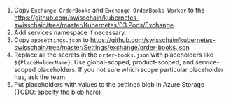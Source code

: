 1. Copy `Exchange-OrderBooks` and `Exchange-OrderBooks-Worker` to the https://github.com/swisschain/kubernetes-swisschain/tree/master/Kubernetes/03.Pods/Exchange. 
2. Add services namespace if necessary.
3. Copy `appsettings.json` to https://github.com/swisschain/kubernetes-swisschain/tree/master/Settings/exchange/order-books.json
4. Replace all the secrets in the `order-books.json` with placeholders like `${PlaceHolderName}`. 
Use global-scoped, product-scoped, and service-scoped placeholders. If you not sure which scope particular placeholder has, ask the team.
5. Put placeholders with values to the settings blob in Azure Storage (TODO: specify the blob here)